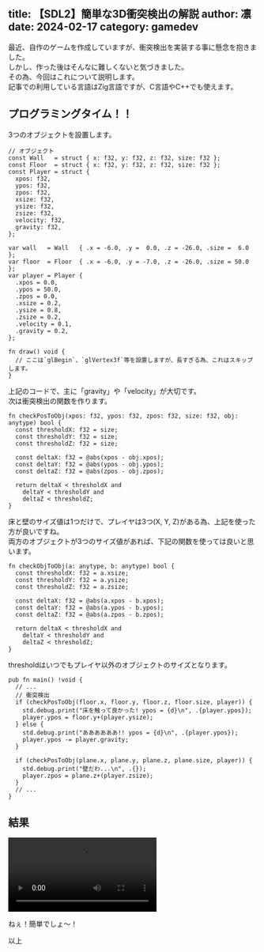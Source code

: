 title: 【SDL2】簡単な3D衝突検出の解説
author: 凛
date: 2024-02-17
category: gamedev
----
最近、自作のゲームを作成していますが、衝突検出を実装する事に懸念を抱きました。\
しかし、作った後はそんなに難しくないと気づきました。\
その為、今回はこれについて説明します。\
記事での利用している言語はZig言語ですが、C言語やC++でも使えます。

## プログラミングタイム！！
3つのオブジェクトを設置します。

```zig
// オブジェクト
const Wall   = struct { x: f32, y: f32, z: f32, size: f32 };
const Floor  = struct { x: f32, y: f32, z: f32, size: f32 };
const Player = struct {
  xpos: f32,
  ypos: f32,
  zpos: f32,
  xsize: f32,
  ysize: f32,
  zsize: f32,
  velocity: f32,
  gravity: f32,
};

var wall   = Wall   { .x = -6.0, .y =  0.0, .z = -26.0, .size =  6.0 };
var floor  = Floor  { .x = -6.0, .y = -7.0, .z = -26.0, .size = 50.0 };
var player = Player {
  .xpos = 0.0,
  .ypos = 50.0,
  .zpos = 0.0,
  .xsize = 0.2,
  .ysize = 0.8,
  .zsize = 0.2,
  .velocity = 0.1,
  .gravity = 0.2,
};

fn draw() void {
  // ここは`glBegin`、`glVertex3f`等を設置しますが、長すぎる為、これはスキップします。
}
```

上記のコードで、主に「gravity」や「velocity」が大切です。\
次は衝突検出の関数を作ります。

```zig
fn checkPosToObj(xpos: f32, ypos: f32, zpos: f32, size: f32, obj: anytype) bool {
  const thresholdX: f32 = size;
  const thresholdY: f32 = size;
  const thresholdZ: f32 = size;

  const deltaX: f32 = @abs(xpos - obj.xpos);
  const deltaY: f32 = @abs(ypos - obj.ypos);
  const deltaZ: f32 = @abs(zpos - obj.zpos);

  return deltaX < thresholdX and
    deltaY < thresholdY and
    deltaZ < thresholdZ;
}
```

床と壁のサイズ値は1つだけで、プレイヤは3つ(X, Y, Z)がある為、上記を使った方が良いですね。\
両方のオブジェクトが3つのサイズ値があれば、下記の関数を使っては良いと思います。

```zig
fn checkObjToObj(a: anytype, b: anytype) bool {
  const thresholdX: f32 = a.xsize;
  const thresholdY: f32 = a.ysize;
  const thresholdZ: f32 = a.zsize;

  const deltaX: f32 = @abs(a.xpos - b.xpos);
  const deltaY: f32 = @abs(a.ypos - b.ypos);
  const deltaZ: f32 = @abs(a.zpos - b.zpos);

  return deltaX < thresholdX and
    deltaY < thresholdY and
    deltaZ < thresholdZ;
}
```

thresholdはいつでもプレイヤ以外のオブジェクトのサイズとなります。

```zig
pub fn main() !void {
  // ...
  // 衝突検出
  if (checkPosToObj(floor.x, floor.y, floor.z, floor.size, player)) {
    std.debug.print("床を触って良かった! ypos = {d}\n", .{player.ypos});
    player.ypos = floor.y+(player.ysize);
  } else {
    std.debug.print("ああああああ!! ypos = {d}\n", .{player.ypos});
    player.ypos -= player.gravity;
  }

  if (checkPosToObj(plane.x, plane.y, plane.z, plane.size, player)) {
    std.debug.print("壁だわ...\n", .{});
    player.zpos = plane.z+(player.zsize);
  }
  // ...
}
```

## 結果

<video src="https://ass.technicalsuwako.moe/zig-cd.ogv" controls="controls" style="max-height: 400px;"></video>

ねぇ！簡単でしょ〜！

以上
